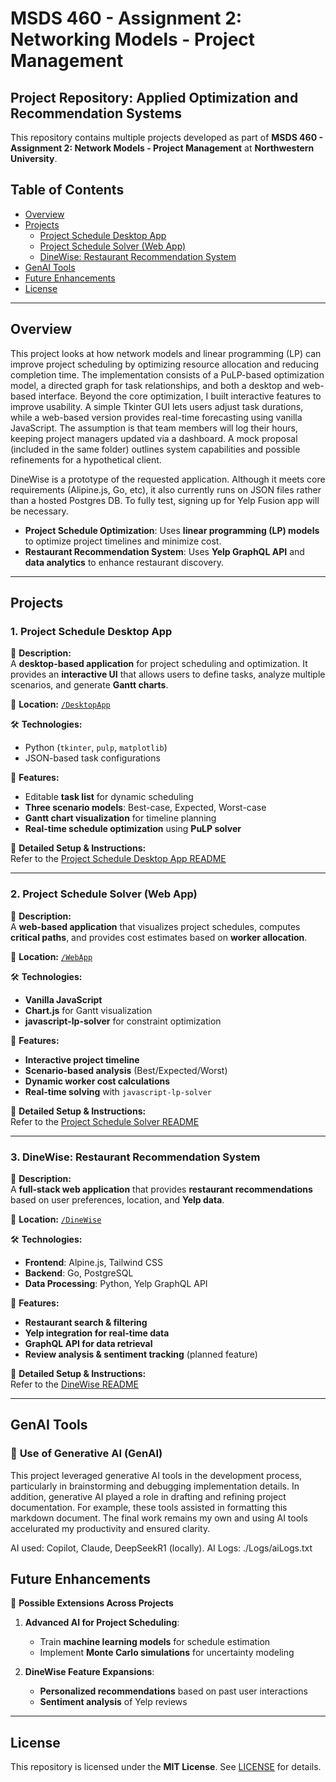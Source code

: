 # **MSDS 460 - Assignment 2: Networking Models - Project Management**

## **Project Repository: Applied Optimization and Recommendation Systems**

This repository contains multiple projects developed as part of **MSDS 460 - Assignment 2: Network Models - Project Management** at **Northwestern University**.

## **Table of Contents**

- [Overview](#overview)
- [Projects](#projects)
  - [Project Schedule Desktop App](#project-schedule-desktop-app)
  - [Project Schedule Solver (Web App)](#project-schedule-solver-web-app)
  - [DineWise: Restaurant Recommendation System](#dinewise-restaurant-recommendation-system)
- [GenAI Tools](#general-ai-and-automation-considerations)
- [Future Enhancements](#future-enhancements)
- [License](#license)

---

## **Overview**

This project looks at how network models and linear programming (LP) can improve project scheduling by optimizing resource allocation and reducing completion time. The implementation consists of a PuLP-based optimization model, a directed graph for task relationships, and both a desktop and web-based interface. Beyond the core optimization, I built interactive features to improve usability. A simple Tkinter GUI lets users adjust task durations, while a web-based version provides real-time forecasting using vanilla JavaScript. The assumption is that team members will log their hours, keeping project managers updated via a dashboard. A mock proposal (included in the same folder) outlines system capabilities and possible refinements for a hypothetical client. 

 DineWise is a prototype of the requested application. Although it meets core requirements (Alipine.js, Go, etc), it also currently runs on JSON files rather than a hosted Postgres DB. To fully test, signing up for Yelp Fusion app will be necessary. 

- **Project Schedule Optimization**: Uses **linear programming (LP) models** to optimize project timelines and minimize cost.
- **Restaurant Recommendation System**: Uses **Yelp GraphQL API** and **data analytics** to enhance restaurant discovery.


---

## **Projects**

### **1. Project Schedule Desktop App**

📌 **Description:**  
A **desktop-based application** for project scheduling and optimization. It provides an **interactive UI** that allows users to define tasks, analyze multiple scenarios, and generate **Gantt charts**.

📂 **Location:** [`/DesktopApp`](./ProjectManagement/DesktopApp)

🛠 **Technologies:**

- Python (`tkinter`, `pulp`, `matplotlib`)
- JSON-based task configurations

🚀 **Features:**

- Editable **task list** for dynamic scheduling
- **Three scenario models**: Best-case, Expected, Worst-case
- **Gantt chart visualization** for timeline planning
- **Real-time schedule optimization** using **PuLP solver**

📖 **Detailed Setup & Instructions:**  
Refer to the [Project Schedule Desktop App README](./ProjectManagement/DesktopApp/README.md)

---

### **2. Project Schedule Solver (Web App)**

📌 **Description:**  
A **web-based application** that visualizes project schedules, computes **critical paths**, and provides cost estimates based on **worker allocation**.

📂 **Location:** [`/WebApp`](./ProjectManagement/WebApp)

🛠 **Technologies:**

- **Vanilla JavaScript**
- **Chart.js** for Gantt visualization
- **javascript-lp-solver** for constraint optimization

🚀 **Features:**

- **Interactive project timeline**
- **Scenario-based analysis** (Best/Expected/Worst)
- **Dynamic worker cost calculations**
- **Real-time solving** with `javascript-lp-solver`

📖 **Detailed Setup & Instructions:**  
Refer to the [Project Schedule Solver README](./ProjectManagement/WebApp/README.md)

---

### **3. DineWise: Restaurant Recommendation System**

📌 **Description:**  
A **full-stack web application** that provides **restaurant recommendations** based on user preferences, location, and **Yelp data**.

📂 **Location:** [`/DineWise`](./_DineWise)

🛠 **Technologies:**

- **Frontend**: Alpine.js, Tailwind CSS
- **Backend**: Go, PostgreSQL
- **Data Processing**: Python, Yelp GraphQL API

🚀 **Features:**

- **Restaurant search & filtering**
- **Yelp integration for real-time data**
- **GraphQL API for data retrieval**
- **Review analysis & sentiment tracking** (planned feature)

📖 **Detailed Setup & Instructions:**  
Refer to the [DineWise README](./_DineWise/README.md)

---

## **GenAI Tools**

### 🔹 **Use of Generative AI (GenAI)**

This project leveraged generative AI tools in the development process, particularly in brainstorming and debugging implementation details. In addition, generative AI played a role in drafting and refining project documentation. For example, these tools assisted in formatting this markdown document. The final work remains my own and using AI tools accelurated my productivity and ensured clarity.

AI used: Copilot, Claude, DeepSeekR1 (locally).
AI Logs: ./Logs/aiLogs.txt

## **Future Enhancements**

🚀 **Possible Extensions Across Projects**

1. **Advanced AI for Project Scheduling**:

   - Train **machine learning models** for schedule estimation
   - Implement **Monte Carlo simulations** for uncertainty modeling

2. **DineWise Feature Expansions**:

   - **Personalized recommendations** based on past user interactions
   - **Sentiment analysis** of Yelp reviews

---

## **License**

This repository is licensed under the **MIT License**. See [LICENSE](./LICENSE) for details.
